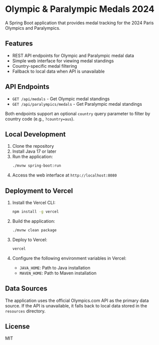 # Olympic & Paralympic Medals 2024

A Spring Boot application that provides medal tracking for the 2024 Paris Olympics and Paralympics.

## Features

- REST API endpoints for Olympic and Paralympic medal data
- Simple web interface for viewing medal standings
- Country-specific medal filtering
- Fallback to local data when API is unavailable

## API Endpoints

- `GET /api/medals` - Get Olympic medal standings
- `GET /api/paralympics/medals` - Get Paralympic medal standings

Both endpoints support an optional `country` query parameter to filter by country code (e.g., `?country=aus`).

## Local Development

1. Clone the repository
2. Install Java 17 or later
3. Run the application:
   ```bash
   ./mvnw spring-boot:run
   ```
4. Access the web interface at `http://localhost:8080`

## Deployment to Vercel

1. Install the Vercel CLI:
   ```bash
   npm install -g vercel
   ```

2. Build the application:
   ```bash
   ./mvnw clean package
   ```

3. Deploy to Vercel:
   ```bash
   vercel
   ```

4. Configure the following environment variables in Vercel:
   - `JAVA_HOME`: Path to Java installation
   - `MAVEN_HOME`: Path to Maven installation

## Data Sources

The application uses the official Olympics.com API as the primary data source. If the API is unavailable, it falls back to local data stored in the `resources` directory.

## License

MIT 